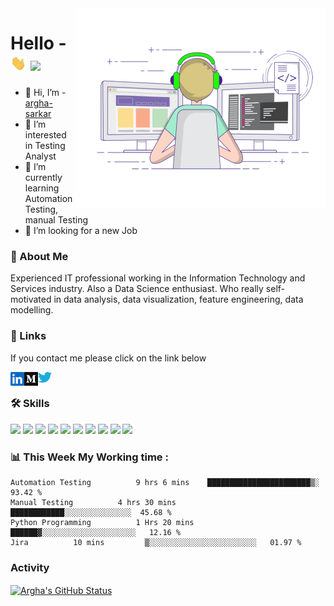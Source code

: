 <!--
<img src="https://raw.githubusercontent.com/argha-sarkar/argha-sarkar/main/ImageFolder/coding-freak.gif" height="400px" width="400px" class="center"> -->


<img align="right" alt="coding" src="https://raw.githubusercontent.com/argha-sarkar/argha-sarkar/main/ImageFolder/coding-freak.gif" width="400" height="320" />


# Hello - <img src="https://raw.githubusercontent.com/argha-sarkar/argha-sarkar/main/ImageFolder/hand.gif" width="25px"> ![](https://visitor-badge.glitch.me/badge?page_id=argha-sarkar.argha-sarkar)

- 👋 Hi, I’m - [argha-sarkar](https://github.com/argha-sarkar)
- 👀 I’m interested in Testing Analyst
- 🌱 I’m currently learning Automation Testing, manual Testing
- 💞️ I’m looking for a new Job

### 🚀 About Me
Experienced IT professional working in the Information Technology 
and Services industry. Also a Data Science enthusiast. 
Who really self-motivated in data analysis, data visualization, 
feature engineering, data modelling.


### 🔗 Links
If you contact me please click on the link below

<a href="https://www.linkedin.com/in/arghasarkar/">
  <img align="left" alt="Argha's LinkedIN" width="22px" src="https://raw.githubusercontent.com/argha-sarkar/argha-sarkar/8e50f562de5454b46a609ced8a87bb256b9a22d8/ImageFolder/logo/linkedin.svg" />
</a>

<a href="https://medium.com/@arghasarkar5373/">
  <img align="left" alt="Argha's Medium" width="22px" src="https://raw.githubusercontent.com/argha-sarkar/argha-sarkar/main/ImageFolder/logo/medium-logo-93CDCF6451-seeklogo.com.png" />
</a>


<a href="https://twitter.com/arghasa64623109">
  <img align="left" alt="Argha's Medium" width="22px" src="https://raw.githubusercontent.com/argha-sarkar/argha-sarkar/main/ImageFolder/logo/Twitter-Logo-PNG3.png" />
</a>

<br>

### 🛠 Skills
![](https://img.shields.io/badge/-Tableau-inactive)
![](https://img.shields.io/badge/-Python-blue)
![](https://img.shields.io/badge/Software-Testing-yellowred)
![](https://img.shields.io/badge/Automation-Testing-yelloworange)
![](https://img.shields.io/badge/-PostgreSQL-blue)
![](https://img.shields.io/badge/Manual-Testing-yellowgreen)
![](https://img.shields.io/badge/-Git-green)
![](https://img.shields.io/badge/-IBM%20DB2-lightgrey)
![](https://img.shields.io/badge/-Visual%20Studio%20Code-blue)
![](https://img.shields.io/badge/-Microsoft%20Office-green)



### 📊 **This  Week My Working  time :**
<!--START_SECTION:waka-->
```text
Automation Testing          9 hrs 6 mins    ███████████████████████▒░   93.42 % 
Manual Testing          4 hrs 30 mins         ████████████░░░░░░░░░░░░░░░  45.68 % 
Python Programming          1 Hrs 20 mins         ██████▓░░░░░░░░░░░░░░░░░░░░░   12.16 % 
Jira          10 mins         ▒░░░░░░░░░░░░░░░░░░░░░░░░   01.97 % 
```
<!--END_SECTION:waka-->


### Activity

<a href="https://github.com/argha-sarkar/">
  <img align="center" src="https://github-readme-stats.vercel.app/api?username=argha-sarkar&show_icons=true&show_owner=true&line_height=27&count_private=true&title_color=bdddff&text_color=1cd6ff&icon_color=ef8539&bg_color=031a1f" alt="Argha's GitHub Status" />
</a>
